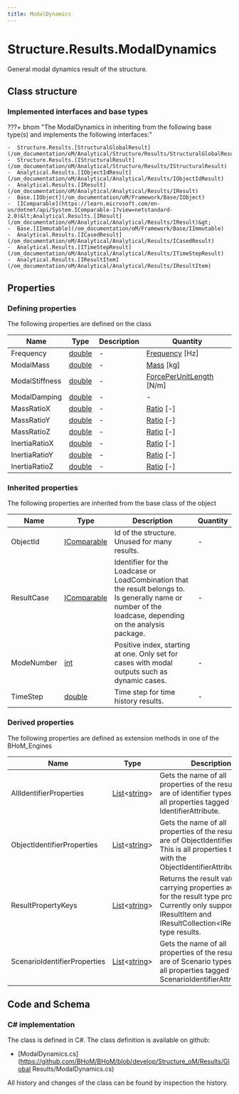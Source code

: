 ```yaml
---
title: ModalDynamics
---
```


# Structure.Results.ModalDynamics

General modal dynamics result of the structure.

## Class structure

### Implemented interfaces and base types

???+ bhom "The ModalDynamics in inheriting from the following base type(s) and implements the following interfaces:"

    -  Structure.Results.[StructuralGlobalResult](/om_documentation/oM/Analytical/Structure/Results/StructuralGlobalResult)
    -  Structure.Results.[IStructuralResult](/om_documentation/oM/Analytical/Structure/Results/IStructuralResult)
    -  Analytical.Results.[IObjectIdResult](/om_documentation/oM/Analytical/Analytical/Results/IObjectIdResult)
    -  Analytical.Results.[IResult](/om_documentation/oM/Analytical/Analytical/Results/IResult)
    -  Base.[IObject](/om_documentation/oM/Framework/Base/IObject)
    -  [IComparable](https://learn.microsoft.com/en-us/dotnet/api/System.IComparable-1?view=netstandard-2.0)&lt;Analytical.Results.[IResult](/om_documentation/oM/Analytical/Analytical/Results/IResult)&gt;
    -  Base.[IImmutable](/om_documentation/oM/Framework/Base/IImmutable)
    -  Analytical.Results.[ICasedResult](/om_documentation/oM/Analytical/Analytical/Results/ICasedResult)
    -  Analytical.Results.[ITimeStepResult](/om_documentation/oM/Analytical/Analytical/Results/ITimeStepResult)
    -  Analytical.Results.[IResultItem](/om_documentation/oM/Analytical/Analytical/Results/IResultItem)


## Properties



### Defining properties

The following properties are defined on the class

| Name             | Type             | Description      | Quantity         |
|------------------|------------------|------------------|------------------|
| Frequency | [double](https://learn.microsoft.com/en-us/dotnet/api/System.Double?view=netstandard-2.0) | - | [Frequency](/om_documentation/oM/Dimensional/Quantities/Attributes/Frequency) [Hz] |
| ModalMass | [double](https://learn.microsoft.com/en-us/dotnet/api/System.Double?view=netstandard-2.0) | - | [Mass](/om_documentation/oM/Dimensional/Quantities/Attributes/Mass) [kg] |
| ModalStiffness | [double](https://learn.microsoft.com/en-us/dotnet/api/System.Double?view=netstandard-2.0) | - | [ForcePerUnitLength](/om_documentation/oM/Dimensional/Quantities/Attributes/ForcePerUnitLength) [N/m] |
| ModalDamping | [double](https://learn.microsoft.com/en-us/dotnet/api/System.Double?view=netstandard-2.0) | - | - |
| MassRatioX | [double](https://learn.microsoft.com/en-us/dotnet/api/System.Double?view=netstandard-2.0) | - | [Ratio](/om_documentation/oM/Dimensional/Quantities/Attributes/Ratio) [-] |
| MassRatioY | [double](https://learn.microsoft.com/en-us/dotnet/api/System.Double?view=netstandard-2.0) | - | [Ratio](/om_documentation/oM/Dimensional/Quantities/Attributes/Ratio) [-] |
| MassRatioZ | [double](https://learn.microsoft.com/en-us/dotnet/api/System.Double?view=netstandard-2.0) | - | [Ratio](/om_documentation/oM/Dimensional/Quantities/Attributes/Ratio) [-] |
| InertiaRatioX | [double](https://learn.microsoft.com/en-us/dotnet/api/System.Double?view=netstandard-2.0) | - | [Ratio](/om_documentation/oM/Dimensional/Quantities/Attributes/Ratio) [-] |
| InertiaRatioY | [double](https://learn.microsoft.com/en-us/dotnet/api/System.Double?view=netstandard-2.0) | - | [Ratio](/om_documentation/oM/Dimensional/Quantities/Attributes/Ratio) [-] |
| InertiaRatioZ | [double](https://learn.microsoft.com/en-us/dotnet/api/System.Double?view=netstandard-2.0) | - | [Ratio](/om_documentation/oM/Dimensional/Quantities/Attributes/Ratio) [-] |


### Inherited properties
The following properties are inherited from the base class of the object

| Name             | Type             | Description      | Quantity         |
|------------------|------------------|------------------|------------------|
| ObjectId | [IComparable](https://learn.microsoft.com/en-us/dotnet/api/System.IComparable?view=netstandard-2.0) | Id of the structure. Unused for many results. | - |
| ResultCase | [IComparable](https://learn.microsoft.com/en-us/dotnet/api/System.IComparable?view=netstandard-2.0) | Identifier for the Loadcase or LoadCombination that the result belongs to. Is generally name or number of the loadcase, depending on the analysis package. | - |
| ModeNumber | [int](https://learn.microsoft.com/en-us/dotnet/api/System.Int32?view=netstandard-2.0) | Positive index, starting at one. Only set for cases with modal outputs such as dynamic cases. | - |
| TimeStep | [double](https://learn.microsoft.com/en-us/dotnet/api/System.Double?view=netstandard-2.0) | Time step for time history results. | - |


### Derived properties

The following properties are defined as extension methods in one of the BHoM_Engines

| Name             | Type             | Description      | Quantity         | Engine           |
|------------------|------------------|------------------|------------------|------------------|
| AllIdentifierProperties | [List](https://learn.microsoft.com/en-us/dotnet/api/System.Collections.Generic.List-1?view=netstandard-2.0)&lt;[string](https://learn.microsoft.com/en-us/dotnet/api/System.String?view=netstandard-2.0)&gt; | Gets the name of all properties of the result that are of identifier types. This is all properties tagged with any IdentifierAttribute. | - | Results_Engine |
| ObjectIdentifierProperties | [List](https://learn.microsoft.com/en-us/dotnet/api/System.Collections.Generic.List-1?view=netstandard-2.0)&lt;[string](https://learn.microsoft.com/en-us/dotnet/api/System.String?view=netstandard-2.0)&gt; | Gets the name of all properties of the result that are of ObjectIdentifier types. This is all properties tagged with the ObjectIdentifierAttribute. | - | Results_Engine |
| ResultPropertyKeys | [List](https://learn.microsoft.com/en-us/dotnet/api/System.Collections.Generic.List-1?view=netstandard-2.0)&lt;[string](https://learn.microsoft.com/en-us/dotnet/api/System.String?view=netstandard-2.0)&gt; | Returns the result value carrying properties available for the result type provided. Currently only supported for IResultItem and IResultCollection&lt;IResultItem&gt; type results. | - | Results_Engine |
| ScenarioIdentifierProperties | [List](https://learn.microsoft.com/en-us/dotnet/api/System.Collections.Generic.List-1?view=netstandard-2.0)&lt;[string](https://learn.microsoft.com/en-us/dotnet/api/System.String?view=netstandard-2.0)&gt; | Gets the name of all properties of the result that are of Scenario types. This is all properties tagged with the ScenarioIdentifierAttribute. | - | Results_Engine |


## Code and Schema

### C# implementation

The class is defined in C#. The class definition is available on github:

- [ModalDynamics.cs](https://github.com/BHoM/BHoM/blob/develop/Structure_oM/Results/Global Results/ModalDynamics.cs)

All history and changes of the class can be found by inspection the history.
